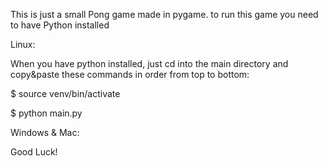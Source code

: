 This is just a small Pong game made in pygame. to run this game you need to have Python installed

Linux:

When you have python installed, just cd into the main directory and
copy&paste these commands in order from top to bottom:

$ source venv/bin/activate

$ python main.py



Windows & Mac:

Good Luck!
